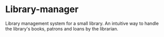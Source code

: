# Library-manager
Library management system for a small library. An intuitive way to handle the library's books, patrons and loans by the librarian.
